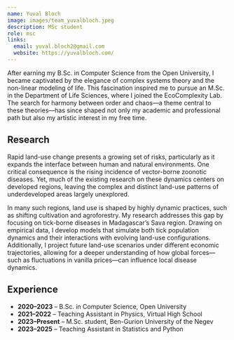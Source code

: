 ```yaml
---
name: Yuval Bloch
image: images/team_yuvalbloch.jpeg
description: MSc student
role: msc
links:
  email: yuval.bloch2@gmail.com
  website: https://yuvalbloch.com/  
---
```


After earning my B.Sc. in Computer Science from the Open University, I became captivated by the elegance of complex systems theory and the non-linear modeling of life. This fascination inspired me to pursue an M.Sc. in the Department of Life Sciences, where I joined the EcoComplexity Lab. The search for harmony between order and chaos—a theme central to these theories—has since shaped not only my academic and professional path but also my artistic interest in my free time.

## Research

Rapid land-use change presents a growing set of risks, particularly as it expands the interface between human and natural environments. One critical consequence is the rising incidence of vector-borne zoonotic diseases. Yet, much of the existing research on these dynamics centers on developed regions, leaving the complex and distinct land-use patterns of underdeveloped areas largely unexplored.

In many such regions, land use is shaped by highly dynamic practices, such as shifting cultivation and agroforestry. My research addresses this gap by focusing on tick-borne diseases in Madagascar’s Sava region. Drawing on empirical data, I develop models that simulate both tick population dynamics and their interactions with evolving land-use configurations. Additionally, I project future land-use scenarios under different economic trajectories, allowing for a deeper understanding of how global forces—such as fluctuations in vanilla prices—can influence local disease dynamics.

## Experience

- **2020–2023** – B.Sc. in Computer Science, Open University
- **2021–2022** – Teaching Assistant in Physics, Virtual High School
- **2023–Present** – M.Sc. student, Ben-Gurion University of the Negev
- **2023–2025** – Teaching Assistant in Statistics and Python